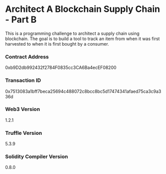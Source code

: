 # Architect A Blockchain Supply Chain - Part B
This is a programming challenge to architect a supply chain using blockchain. The goal is to build a tool to track an item from when it was first harvested to when it is first bought by a consumer.
 
### Contract Address
0xb9D2db992432f2784F0835cc3CA6Ba4ecEF08200

### Transaction ID
0x7513083a1bff7beca25694c488072c8bcc8bc5d17474341afaed75ca3c9a336d

### Web3 Version
1.2.1

### Truffle Version
5.3.9

### Solidity Compiler Version
0.8.0
 
